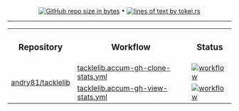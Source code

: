 <!-- collected statistic data repository metrics -->
<p align="center">
  <a href="#"><img src="https://img.shields.io/github/repo-size/andry81-stats/tacklelib--stats?logo=github" valign="middle" alt="GitHub repo size in bytes" /></a>
• <a href="https://github.com/XAMPPRocky/tokei"><img src="https://tokei.rs/b1/github/andry81-stats/tacklelib--stats?category=lines" valign="middle" alt="lines of text by tokei.rs" /></a>
</p>

<hr />

<!-- workflow actions -->
<table align="center">
  <tr>
    <th><h3>Repository</h3></th>
    <th><h3>Workflow</h3></th>
    <th><h3>Status</h3></th>
  </tr>
  <tr>
    <td rowspan="2"><a href="https://github.com/andry81/tacklelib">andry81/tacklelib</a></td>
    <td><a href="https://github.com/andry81/actions/tree/HEAD/.github/workflows/tacklelib.accum-gh-clone-stats.yml">tacklelib.accum-gh-clone-stats.yml</a></td>
    <td><a href="https://github.com/andry81/actions/actions/workflows/tacklelib.accum-gh-clone-stats.yml"><img src="https://img.shields.io/github/actions/workflow/status/andry81/actions/tacklelib.accum-gh-clone-stats.yml?logo=github&label=workflow" valign="middle" alt="workflow" /></a></td>
  </tr>
  <tr>
    <td><a href="https://github.com/andry81/actions/tree/HEAD/.github/workflows/tacklelib.accum-gh-view-stats.yml">tacklelib.accum-gh-view-stats.yml</a></td>
    <td><a href="https://github.com/andry81/actions/actions/workflows/tacklelib.accum-gh-view-stats.yml"><img src="https://img.shields.io/github/actions/workflow/status/andry81/actions/tacklelib.accum-gh-view-stats.yml?logo=github&label=workflow" valign="middle" alt="workflow" /></a></td>
  </tr>
</table>
